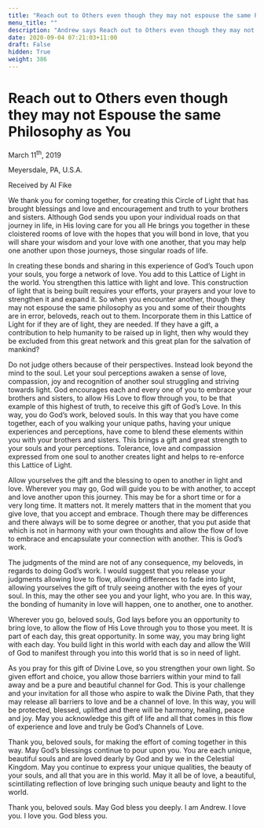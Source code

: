 ```yaml
---
title: "Reach out to Others even though they may not espouse the same Philosophy as You"
menu_title: ""
description: "Andrew says Reach out to Others even though they may not espouse the same Philosophy as You"
date: 2020-09-04 07:21:03+11:00
draft: False
hidden: True
weight: 386
---
```

# Reach out to Others even though they may not Espouse the same Philosophy as You

March 11<sup>th</sup>, 2019

Meyersdale, PA, U.S.A. 

Received by Al Fike



We thank you for coming together, for creating this Circle of Light that has brought blessings and love and encouragement and truth to your brothers and sisters. Although God sends you upon your individual roads on that journey in life, in His loving care for you all He brings you together in these cloistered rooms of love with the hopes that you will bond in love, that you will share your wisdom and your love with one another, that you may help one another upon those journeys, those singular roads of life. 

In creating these bonds and sharing in this experience of God’s Touch upon your souls, you forge a network of love. You add to this Lattice of Light in the world. You strengthen this lattice with light and love. This construction of light that is being built requires your efforts, your prayers and your love to strengthen it and expand it. So when you encounter another, though they may not espouse the same philosophy as you and some of their thoughts are in error, beloveds, reach out to them. Incorporate them in this Lattice of Light for if they are of light, they are needed. If they have a gift, a contribution to help humanity to be raised up in light, then why would they be excluded from this great network and this great plan for the salvation of mankind?

Do not judge others because of their perspectives. Instead look beyond the mind to the soul. Let your soul perceptions awaken a sense of love, compassion, joy and recognition of another soul struggling and striving towards light. God encourages each and every one of you to embrace your brothers and sisters, to allow His Love to flow through you, to be that example of this highest of truth, to receive this gift of God’s Love. In this way, you do God’s work, beloved souls. In this way that you have come together, each of you walking your unique paths, having your unique experiences and perceptions, have come to blend these elements within you with your brothers and sisters. This brings a gift and great strength to your souls and your perceptions. Tolerance, love and compassion expressed from one soul to another creates light and helps to re-enforce this Lattice of Light.

Allow yourselves the gift and the blessing to open to another in light and love. Wherever you may go, God will guide you to be with another, to accept and love another upon this journey. This may be for a short time or for a very long time. It matters not. It merely matters that in the moment that you give love, that you accept and embrace. Though there may be differences and there always will be to some degree or another, that you put aside that which is not in harmony with your own thoughts and allow the flow of love to embrace and encapsulate your connection with another. This is God’s work.
 
The judgments of the mind are not of any consequence, my beloveds, in regards to doing God’s work. I would suggest that you release your judgments allowing love to flow, allowing differences to fade into light, allowing yourselves the gift of truly seeing another with the eyes of your soul. In this, may the other see you and your light, who you are. In this way, the bonding of humanity in love will happen, one to another, one to another.

Wherever you go, beloved souls, God lays before you an opportunity to bring love, to allow the flow of His Love through you to those you meet. It is part of each day, this great opportunity. In some way, you may bring light with each day. You build light in this world with each day and allow the Will of God to manifest through you into this world that is so in need of light. 

As you pray for this gift of Divine Love, so you strengthen your own light. So given effort and choice, you allow those barriers within your mind to fall away and be a pure and beautiful channel for God. This is your challenge and your invitation for all those who aspire to walk the Divine Path, that they may release all barriers to love and be a channel of love. In this way, you will be protected, blessed, uplifted and there will be harmony, healing, peace and joy. May you acknowledge this gift of life and all that comes in this flow of experience and love and truly be God’s Channels of Love. 

Thank you, beloved souls, for making the effort of coming together in this way. May God’s blessings continue to pour upon you. You are each unique, beautiful souls and are loved dearly by God and by we in the Celestial Kingdom. May you continue to express your unique qualities, the beauty of your souls, and all that you are in this world. May it all be of love, a beautiful, scintillating reflection of love bringing such unique beauty and light to the world.

Thank you, beloved souls. May God bless you deeply. I am Andrew. I love you. I love you. God bless you. 